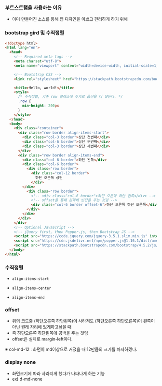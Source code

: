 ### 부트스트랩을 사용하는 이유

- 이미 만들어진 소스를 통해 웹 디자인을 이쁘고 편리하게 하기 위해



### bootstrap gird 및 수직정렬

```html
<!doctype html>
<html lang="en">
  <head>
    <!-- Required meta tags -->
    <meta charset="utf-8">
    <meta name="viewport" content="width=device-width, initial-scale=1, shrink-to-fit=no">

    <!-- Bootstrap CSS -->
    <link rel="stylesheet" href="https://stackpath.bootstrapcdn.com/bootstrap/4.5.2/css/bootstrap.min.css" integrity="sha384-JcKb8q3iqJ61gNV9KGb8thSsNjpSL0n8PARn9HuZOnIxN0hoP+VmmDGMN5t9UJ0Z" crossorigin="anonymous">

    <title>Hello, world!</title>
    <style>
      /* 수직정렬, 기존 row 클래스에 추가로 옵션을 더 넣는다. */
      .row {
        min-height: 200px
      }
    </style>
  </head>
  <body>
    <div class="container">
      <div class="row border align-items-start">
        <div class="col-3 border">상단 첫번째</div>
        <div class="col-6 border">상단 두번째</div>
        <div class="col-3 border">상단 세번째</div>
      </div>
      <div class="row border align-items-end">
        <div class="col-6 border">하단 왼쪽</div>
        <div class="col-6 border">
          <div class="row border">
            <div class="col-12 border">
              하단 오른쪽 상단
            </div>
        </div>
          <div class="row border">
            <!-- <div class="col-6 border">하단 오른쪽 하단 왼쪽</div> -->
            <!-- offset을 통해 왼쪽에 빈칸을 주는 것임 -->
            <div class="col-6 border offset-6">하단 오른쪽 하단 오른쪽</div>
          </div>
        </div>
      </div>
    </div>
    <!-- Optional JavaScript -->
    <!-- jQuery first, then Popper.js, then Bootstrap JS -->
    <script src="https://code.jquery.com/jquery-3.5.1.slim.min.js" integrity="sha384-DfXdz2htPH0lsSSs5nCTpuj/zy4C+OGpamoFVy38MVBnE+IbbVYUew+OrCXaRkfj" crossorigin="anonymous"></script>
    <script src="https://cdn.jsdelivr.net/npm/popper.js@1.16.1/dist/umd/popper.min.js" integrity="sha384-9/reFTGAW83EW2RDu2S0VKaIzap3H66lZH81PoYlFhbGU+6BZp6G7niu735Sk7lN" crossorigin="anonymous"></script>
    <script src="https://stackpath.bootstrapcdn.com/bootstrap/4.5.2/js/bootstrap.min.js" integrity="sha384-B4gt1jrGC7Jh4AgTPSdUtOBvfO8shuf57BaghqFfPlYxofvL8/KUEfYiJOMMV+rV" crossorigin="anonymous"></script>
  </body>
</html>
```



### 수직정렬

- `align-items-start`

- `align-items-center`

- `align-items-end`



### offset

- 위의 코드중 (하단오른쪽 하단왼쪽)이 사라져도 (하단오른쪽 하단오른쪽)이 왼쪽이아닌 원래 자리에 있게하고싶을 때
- 즉 하단오른쪽 하단왼쪽에 공백을 주는 것임
- offset은 실제로 margin-left이다.



※ col-md-12 :  화면이 md이상으로 커졌을 때 12만큼의 크기를 차지하겠다.



### display none

- 화면크기에 따라 사라지게 했다가 나타나게 하는 기능
- ex) d-md-none



